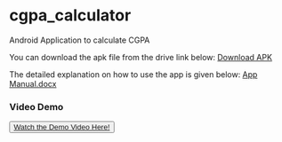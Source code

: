 # cgpa_calculator

Android Application to calculate CGPA

You can download the apk file from the drive link below:
<a href="https://github.com/ArulVirumbi/CGPA-Calculator/releases/download/v1.0/CGPA.Calculator-v1.apk" download>
  Download APK
</a>

The detailed explanation on how to use the app is given below:
[App Manual.docx](https://github.com/ArulVirumbi/CGPA-Calculator/files/10453539/Report.docx)

### Video Demo
<button type="button" download="CGPA Calculator"><a href="https://drive.google.com/file/d/1Yy09PlgnOej3_RIr-RnH9Xnh0bZANwrr/view?usp=sharing">
  Watch the Demo Video Here!
</a></button>

